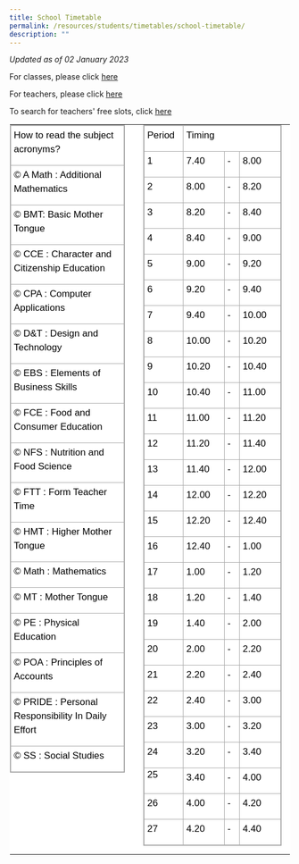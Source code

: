 ```yaml
---
title: School Timetable
permalink: /resources/students/timetables/school-timetable/
description: ""
---
```

_Updated as of 02 January 2023_

For classes, please click [here](https://drive.google.com/drive/folders/1yxPoY1T8elgA12x8oiZcZn9VeVB_kagY?usp=sharing)

For teachers, please click [here](https://drive.google.com/drive/folders/1kN1DwWUNpRaKb7ypW-KAfMJCepOm776v?usp=share_link)

To search for teachers' free slots, click [here](https://go.gov.sg/xmss-tt)

  

<table class="ives_tab_kosong ive_eobj_center" style="margin: auto; outline: 0px; padding: 0px; border-collapse: collapse; clear: both; border: 1px solid transparent; table-layout: fixed; color: rgb(0, 0, 0); font-family: Helvetica, sans-serif; font-size: 17px; font-style: normal; font-variant-ligatures: normal; font-variant-caps: normal; font-weight: 400; letter-spacing: normal; orphans: 2; text-align: left; text-transform: none; white-space: normal; widows: 2; word-spacing: 0px; -webkit-text-stroke-width: 0px; background-color: rgb(255, 255, 255); text-decoration-thickness: initial; text-decoration-style: initial; text-decoration-color: initial;"><tbody style="margin: 0px; outline: 0px; padding: 0px;"><tr style="margin: 0px; outline: 0px; padding: 0px;"><td width="400px" style="margin: 0px; outline: 0px; padding: 0px 15px 15px 0px; vertical-align: top;"><table class="iveo_table ives_tab_simple3 ive_eobj_center" style="margin: auto; outline: 0px; padding: 0px; border-collapse: collapse; clear: both; border: 1px solid rgb(170, 170, 170);"><tbody style="margin: 0px; outline: 0px; padding: 0px;"><tr style="margin: 0px; outline: 0px; padding: 0px;"><td style="margin: 0px; outline: 0px; padding: 0px 15px 15px 5px; text-align: left; vertical-align: top; border: 1px solid rgb(170, 170, 170);"><div style="margin: 0px; outline: 0px; padding: 5px 0px 0px; line-height: 24.99px; color: rgb(0, 0, 0); font-family: Helvetica, sans-serif; font-size: 17px; font-weight: 400;">How to read the subject acronyms?</div></td></tr><tr style="margin: 0px; outline: 0px; padding: 0px;"><td style="margin: 0px; outline: 0px; padding: 0px 15px 15px 5px; text-align: left; vertical-align: top; border: 1px solid rgb(170, 170, 170);"><div style="margin: 0px; outline: 0px; padding: 5px 0px 0px; line-height: 24.99px; color: rgb(0, 0, 0); font-family: Helvetica, sans-serif; font-size: 17px; font-weight: 400;">© A Math : Additional Mathematics</div></td></tr><tr style="margin: 0px; outline: 0px; padding: 0px;"><td style="margin: 0px; outline: 0px; padding: 0px 15px 15px 5px; text-align: left; vertical-align: top; border: 1px solid rgb(170, 170, 170);"><div style="margin: 0px; outline: 0px; padding: 5px 0px 0px; line-height: 24.99px; color: rgb(0, 0, 0); font-family: Helvetica, sans-serif; font-size: 17px; font-weight: 400;">© BMT: Basic Mother Tongue</div></td></tr><tr style="margin: 0px; outline: 0px; padding: 0px;"><td style="margin: 0px; outline: 0px; padding: 0px 15px 15px 5px; text-align: left; vertical-align: top; border: 1px solid rgb(170, 170, 170);"><div style="margin: 0px; outline: 0px; padding: 5px 0px 0px; line-height: 24.99px; color: rgb(0, 0, 0); font-family: Helvetica, sans-serif; font-size: 17px; font-weight: 400;">© CCE : Character and Citizenship Education</div></td></tr><tr style="margin: 0px; outline: 0px; padding: 0px;"><td style="margin: 0px; outline: 0px; padding: 0px 15px 15px 5px; text-align: left; vertical-align: top; border: 1px solid rgb(170, 170, 170);"><div style="margin: 0px; outline: 0px; padding: 5px 0px 0px; line-height: 24.99px; color: rgb(0, 0, 0); font-family: Helvetica, sans-serif; font-size: 17px; font-weight: 400;">© CPA : Computer Applications</div></td></tr><tr style="margin: 0px; outline: 0px; padding: 0px;"><td style="margin: 0px; outline: 0px; padding: 0px 15px 15px 5px; text-align: left; vertical-align: top; border: 1px solid rgb(170, 170, 170);"><div style="margin: 0px; outline: 0px; padding: 5px 0px 0px; line-height: 24.99px; color: rgb(0, 0, 0); font-family: Helvetica, sans-serif; font-size: 17px; font-weight: 400;">© D&amp;T : Design and Technology</div></td></tr><tr style="margin: 0px; outline: 0px; padding: 0px;"><td style="margin: 0px; outline: 0px; padding: 0px 15px 15px 5px; text-align: left; vertical-align: top; border: 1px solid rgb(170, 170, 170);"><div style="margin: 0px; outline: 0px; padding: 5px 0px 0px; line-height: 24.99px; color: rgb(0, 0, 0); font-family: Helvetica, sans-serif; font-size: 17px; font-weight: 400;">© EBS : Elements of Business Skills</div></td></tr><tr style="margin: 0px; outline: 0px; padding: 0px;"><td style="margin: 0px; outline: 0px; padding: 0px 15px 15px 5px; text-align: left; vertical-align: top; border: 1px solid rgb(170, 170, 170);"><div style="margin: 0px; outline: 0px; padding: 5px 0px 0px; line-height: 24.99px; color: rgb(0, 0, 0); font-family: Helvetica, sans-serif; font-size: 17px; font-weight: 400;">© FCE : Food and Consumer Education</div></td></tr><tr style="margin: 0px; outline: 0px; padding: 0px;"><td style="margin: 0px; outline: 0px; padding: 0px 15px 15px 5px; text-align: left; vertical-align: top; border: 1px solid rgb(170, 170, 170);"><div style="margin: 0px; outline: 0px; padding: 5px 0px 0px; line-height: 24.99px; color: rgb(0, 0, 0); font-family: Helvetica, sans-serif; font-size: 17px; font-weight: 400;">© NFS : Nutrition and Food Science</div></td></tr><tr style="margin: 0px; outline: 0px; padding: 0px;"><td style="margin: 0px; outline: 0px; padding: 0px 15px 15px 5px; text-align: left; vertical-align: top; border: 1px solid rgb(170, 170, 170);"><div style="margin: 0px; outline: 0px; padding: 5px 0px 0px; line-height: 24.99px; color: rgb(0, 0, 0); font-family: Helvetica, sans-serif; font-size: 17px; font-weight: 400;">© FTT : Form Teacher Time</div></td></tr><tr style="margin: 0px; outline: 0px; padding: 0px;"><td style="margin: 0px; outline: 0px; padding: 0px 15px 15px 5px; text-align: left; vertical-align: top; border: 1px solid rgb(170, 170, 170);"><div style="margin: 0px; outline: 0px; padding: 5px 0px 0px; line-height: 24.99px; color: rgb(0, 0, 0); font-family: Helvetica, sans-serif; font-size: 17px; font-weight: 400;">© HMT : Higher Mother Tongue</div></td></tr><tr style="margin: 0px; outline: 0px; padding: 0px;"><td style="margin: 0px; outline: 0px; padding: 0px 15px 15px 5px; text-align: left; vertical-align: top; border: 1px solid rgb(170, 170, 170);"><div style="margin: 0px; outline: 0px; padding: 5px 0px 0px; line-height: 24.99px; color: rgb(0, 0, 0); font-family: Helvetica, sans-serif; font-size: 17px; font-weight: 400;">© Math : Mathematics</div></td></tr><tr style="margin: 0px; outline: 0px; padding: 0px;"><td style="margin: 0px; outline: 0px; padding: 0px 15px 15px 5px; text-align: left; vertical-align: top; border: 1px solid rgb(170, 170, 170);"><div style="margin: 0px; outline: 0px; padding: 5px 0px 0px; line-height: 24.99px; color: rgb(0, 0, 0); font-family: Helvetica, sans-serif; font-size: 17px; font-weight: 400;">© MT : Mother Tongue</div></td></tr><tr style="margin: 0px; outline: 0px; padding: 0px;"><td style="margin: 0px; outline: 0px; padding: 0px 15px 15px 5px; text-align: left; vertical-align: top; border: 1px solid rgb(170, 170, 170);"><div style="margin: 0px; outline: 0px; padding: 5px 0px 0px; line-height: 24.99px; color: rgb(0, 0, 0); font-family: Helvetica, sans-serif; font-size: 17px; font-weight: 400;">© PE : Physical Education</div></td></tr><tr style="margin: 0px; outline: 0px; padding: 0px;"><td style="margin: 0px; outline: 0px; padding: 0px 15px 15px 5px; text-align: left; vertical-align: top; border: 1px solid rgb(170, 170, 170);"><div style="margin: 0px; outline: 0px; padding: 5px 0px 0px; line-height: 24.99px; color: rgb(0, 0, 0); font-family: Helvetica, sans-serif; font-size: 17px; font-weight: 400;">© POA : Principles of Accounts</div></td></tr><tr style="margin: 0px; outline: 0px; padding: 0px;"><td style="margin: 0px; outline: 0px; padding: 0px 15px 15px 5px; text-align: left; vertical-align: top; border: 1px solid rgb(170, 170, 170);"><div style="margin: 0px; outline: 0px; padding: 5px 0px 0px; line-height: 24.99px; color: rgb(0, 0, 0); font-family: Helvetica, sans-serif; font-size: 17px; font-weight: 400;">© PRIDE : Personal Responsibility In Daily Effort</div></td></tr><tr style="margin: 0px; outline: 0px; padding: 0px;"><td style="margin: 0px; outline: 0px; padding: 0px 15px 15px 5px; text-align: left; vertical-align: top; border: 1px solid rgb(170, 170, 170);"><div style="margin: 0px; outline: 0px; padding: 5px 0px 0px; line-height: 24.99px; color: rgb(0, 0, 0); font-family: Helvetica, sans-serif; font-size: 17px; font-weight: 400;">© SS : Social Studies</div></td></tr></tbody></table></td><td width="10px" style="margin: 0px; outline: 0px; padding: 0px 15px 15px 0px; vertical-align: top;"><br style="margin: 0px; outline: 0px; padding: 0px;"></td><td width="300px" style="margin: 0px; outline: 0px; padding: 0px 15px 15px 0px; vertical-align: top;"><table class="iveo_table ives_tab_simple3 ive_eobj_center" style="margin: auto; outline: 0px; padding: 0px; border-collapse: collapse; clear: both; border: 1px solid rgb(170, 170, 170);"><tbody style="margin: 0px; outline: 0px; padding: 0px;"><tr style="margin: 0px; outline: 0px; padding: 0px;"><td style="margin: 0px; outline: 0px; padding: 0px 15px 15px 5px; text-align: left; vertical-align: top; border: 1px solid rgb(170, 170, 170);"><div style="margin: 0px; outline: 0px; padding: 5px 0px 0px; line-height: 24.99px; color: rgb(0, 0, 0); font-family: Helvetica, sans-serif; font-size: 17px; font-weight: 400;">Period</div></td><td colspan="3" style="margin: 0px; outline: 0px; padding: 0px 15px 15px 5px; text-align: left; vertical-align: top; border: 1px solid rgb(170, 170, 170);"><div style="margin: 0px; outline: 0px; padding: 5px 0px 0px; line-height: 24.99px; color: rgb(0, 0, 0); font-family: Helvetica, sans-serif; font-size: 17px; font-weight: 400;">Timing</div></td></tr><tr style="margin: 0px; outline: 0px; padding: 0px;"><td style="margin: 0px; outline: 0px; padding: 0px 15px 15px 5px; text-align: left; vertical-align: top; border: 1px solid rgb(170, 170, 170);"><div style="margin: 0px; outline: 0px; padding: 5px 0px 0px; line-height: 24.99px; color: rgb(0, 0, 0); font-family: Helvetica, sans-serif; font-size: 17px; font-weight: 400;">1</div></td><td width="100px" style="margin: 0px; outline: 0px; padding: 0px 15px 15px 5px; text-align: left; vertical-align: top; border: 1px solid rgb(170, 170, 170);"><div style="margin: 0px; outline: 0px; padding: 5px 0px 0px; line-height: 24.99px; color: rgb(0, 0, 0); font-family: Helvetica, sans-serif; font-size: 17px; font-weight: 400;">7.40</div></td><td width="10px" style="margin: 0px; outline: 0px; padding: 0px 15px 15px 5px; text-align: left; vertical-align: top; border: 1px solid rgb(170, 170, 170);"><div style="margin: 0px; outline: 0px; padding: 5px 0px 0px; line-height: 24.99px; color: rgb(0, 0, 0); font-family: Helvetica, sans-serif; font-size: 17px; font-weight: 400;">-</div></td><td width="100px" style="margin: 0px; outline: 0px; padding: 0px 15px 15px 5px; text-align: left; vertical-align: top; border: 1px solid rgb(170, 170, 170);"><div style="margin: 0px; outline: 0px; padding: 5px 0px 0px; line-height: 24.99px; color: rgb(0, 0, 0); font-family: Helvetica, sans-serif; font-size: 17px; font-weight: 400;">8.00</div></td></tr><tr style="margin: 0px; outline: 0px; padding: 0px;"><td style="margin: 0px; outline: 0px; padding: 0px 15px 15px 5px; text-align: left; vertical-align: top; border: 1px solid rgb(170, 170, 170);"><div style="margin: 0px; outline: 0px; padding: 5px 0px 0px; line-height: 24.99px; color: rgb(0, 0, 0); font-family: Helvetica, sans-serif; font-size: 17px; font-weight: 400;">2</div></td><td style="margin: 0px; outline: 0px; padding: 0px 15px 15px 5px; text-align: left; vertical-align: top; border: 1px solid rgb(170, 170, 170);"><div style="margin: 0px; outline: 0px; padding: 5px 0px 0px; line-height: 24.99px; color: rgb(0, 0, 0); font-family: Helvetica, sans-serif; font-size: 17px; font-weight: 400;">8.00</div></td><td width="10px" style="margin: 0px; outline: 0px; padding: 0px 15px 15px 5px; text-align: left; vertical-align: top; border: 1px solid rgb(170, 170, 170);"><div style="margin: 0px; outline: 0px; padding: 5px 0px 0px; line-height: 24.99px; color: rgb(0, 0, 0); font-family: Helvetica, sans-serif; font-size: 17px; font-weight: 400;">-</div></td><td style="margin: 0px; outline: 0px; padding: 0px 15px 15px 5px; text-align: left; vertical-align: top; border: 1px solid rgb(170, 170, 170);"><div style="margin: 0px; outline: 0px; padding: 5px 0px 0px; line-height: 24.99px; color: rgb(0, 0, 0); font-family: Helvetica, sans-serif; font-size: 17px; font-weight: 400;">8.20</div></td></tr><tr style="margin: 0px; outline: 0px; padding: 0px;"><td style="margin: 0px; outline: 0px; padding: 0px 15px 15px 5px; text-align: left; vertical-align: top; border: 1px solid rgb(170, 170, 170);"><div style="margin: 0px; outline: 0px; padding: 5px 0px 0px; line-height: 24.99px; color: rgb(0, 0, 0); font-family: Helvetica, sans-serif; font-size: 17px; font-weight: 400;">3</div></td><td style="margin: 0px; outline: 0px; padding: 0px 15px 15px 5px; text-align: left; vertical-align: top; border: 1px solid rgb(170, 170, 170);"><div style="margin: 0px; outline: 0px; padding: 5px 0px 0px; line-height: 24.99px; color: rgb(0, 0, 0); font-family: Helvetica, sans-serif; font-size: 17px; font-weight: 400;">8.20</div></td><td width="10px" style="margin: 0px; outline: 0px; padding: 0px 15px 15px 5px; text-align: left; vertical-align: top; border: 1px solid rgb(170, 170, 170);"><div style="margin: 0px; outline: 0px; padding: 5px 0px 0px; line-height: 24.99px; color: rgb(0, 0, 0); font-family: Helvetica, sans-serif; font-size: 17px; font-weight: 400;">-</div></td><td style="margin: 0px; outline: 0px; padding: 0px 15px 15px 5px; text-align: left; vertical-align: top; border: 1px solid rgb(170, 170, 170);"><div style="margin: 0px; outline: 0px; padding: 5px 0px 0px; line-height: 24.99px; color: rgb(0, 0, 0); font-family: Helvetica, sans-serif; font-size: 17px; font-weight: 400;">8.40</div></td></tr><tr style="margin: 0px; outline: 0px; padding: 0px;"><td style="margin: 0px; outline: 0px; padding: 0px 15px 15px 5px; text-align: left; vertical-align: top; border: 1px solid rgb(170, 170, 170);"><div style="margin: 0px; outline: 0px; padding: 5px 0px 0px; line-height: 24.99px; color: rgb(0, 0, 0); font-family: Helvetica, sans-serif; font-size: 17px; font-weight: 400;">4</div></td><td style="margin: 0px; outline: 0px; padding: 0px 15px 15px 5px; text-align: left; vertical-align: top; border: 1px solid rgb(170, 170, 170);"><div style="margin: 0px; outline: 0px; padding: 5px 0px 0px; line-height: 24.99px; color: rgb(0, 0, 0); font-family: Helvetica, sans-serif; font-size: 17px; font-weight: 400;">8.40</div></td><td width="10px" style="margin: 0px; outline: 0px; padding: 0px 15px 15px 5px; text-align: left; vertical-align: top; border: 1px solid rgb(170, 170, 170);"><div style="margin: 0px; outline: 0px; padding: 5px 0px 0px; line-height: 24.99px; color: rgb(0, 0, 0); font-family: Helvetica, sans-serif; font-size: 17px; font-weight: 400;">-</div></td><td style="margin: 0px; outline: 0px; padding: 0px 15px 15px 5px; text-align: left; vertical-align: top; border: 1px solid rgb(170, 170, 170);"><div style="margin: 0px; outline: 0px; padding: 5px 0px 0px; line-height: 24.99px; color: rgb(0, 0, 0); font-family: Helvetica, sans-serif; font-size: 17px; font-weight: 400;">9.00</div></td></tr><tr style="margin: 0px; outline: 0px; padding: 0px;"><td style="margin: 0px; outline: 0px; padding: 0px 15px 15px 5px; text-align: left; vertical-align: top; border: 1px solid rgb(170, 170, 170);"><div style="margin: 0px; outline: 0px; padding: 5px 0px 0px; line-height: 24.99px; color: rgb(0, 0, 0); font-family: Helvetica, sans-serif; font-size: 17px; font-weight: 400;">5</div></td><td style="margin: 0px; outline: 0px; padding: 0px 15px 15px 5px; text-align: left; vertical-align: top; border: 1px solid rgb(170, 170, 170);"><div style="margin: 0px; outline: 0px; padding: 5px 0px 0px; line-height: 24.99px; color: rgb(0, 0, 0); font-family: Helvetica, sans-serif; font-size: 17px; font-weight: 400;">9.00</div></td><td width="10px" style="margin: 0px; outline: 0px; padding: 0px 15px 15px 5px; text-align: left; vertical-align: top; border: 1px solid rgb(170, 170, 170);"><div style="margin: 0px; outline: 0px; padding: 5px 0px 0px; line-height: 24.99px; color: rgb(0, 0, 0); font-family: Helvetica, sans-serif; font-size: 17px; font-weight: 400;">-</div></td><td style="margin: 0px; outline: 0px; padding: 0px 15px 15px 5px; text-align: left; vertical-align: top; border: 1px solid rgb(170, 170, 170);"><div style="margin: 0px; outline: 0px; padding: 5px 0px 0px; line-height: 24.99px; color: rgb(0, 0, 0); font-family: Helvetica, sans-serif; font-size: 17px; font-weight: 400;">9.20</div></td></tr><tr style="margin: 0px; outline: 0px; padding: 0px;"><td style="margin: 0px; outline: 0px; padding: 0px 15px 15px 5px; text-align: left; vertical-align: top; border: 1px solid rgb(170, 170, 170);"><div style="margin: 0px; outline: 0px; padding: 5px 0px 0px; line-height: 24.99px; color: rgb(0, 0, 0); font-family: Helvetica, sans-serif; font-size: 17px; font-weight: 400;">6</div></td><td style="margin: 0px; outline: 0px; padding: 0px 15px 15px 5px; text-align: left; vertical-align: top; border: 1px solid rgb(170, 170, 170);"><div style="margin: 0px; outline: 0px; padding: 5px 0px 0px; line-height: 24.99px; color: rgb(0, 0, 0); font-family: Helvetica, sans-serif; font-size: 17px; font-weight: 400;">9.20</div></td><td width="10px" style="margin: 0px; outline: 0px; padding: 0px 15px 15px 5px; text-align: left; vertical-align: top; border: 1px solid rgb(170, 170, 170);"><div style="margin: 0px; outline: 0px; padding: 5px 0px 0px; line-height: 24.99px; color: rgb(0, 0, 0); font-family: Helvetica, sans-serif; font-size: 17px; font-weight: 400;">-</div></td><td style="margin: 0px; outline: 0px; padding: 0px 15px 15px 5px; text-align: left; vertical-align: top; border: 1px solid rgb(170, 170, 170);"><div style="margin: 0px; outline: 0px; padding: 5px 0px 0px; line-height: 24.99px; color: rgb(0, 0, 0); font-family: Helvetica, sans-serif; font-size: 17px; font-weight: 400;">9.40</div></td></tr><tr style="margin: 0px; outline: 0px; padding: 0px;"><td style="margin: 0px; outline: 0px; padding: 0px 15px 15px 5px; text-align: left; vertical-align: top; border: 1px solid rgb(170, 170, 170);"><div style="margin: 0px; outline: 0px; padding: 5px 0px 0px; line-height: 24.99px; color: rgb(0, 0, 0); font-family: Helvetica, sans-serif; font-size: 17px; font-weight: 400;">7</div></td><td style="margin: 0px; outline: 0px; padding: 0px 15px 15px 5px; text-align: left; vertical-align: top; border: 1px solid rgb(170, 170, 170);"><div style="margin: 0px; outline: 0px; padding: 5px 0px 0px; line-height: 24.99px; color: rgb(0, 0, 0); font-family: Helvetica, sans-serif; font-size: 17px; font-weight: 400;">9.40</div></td><td width="10px" style="margin: 0px; outline: 0px; padding: 0px 15px 15px 5px; text-align: left; vertical-align: top; border: 1px solid rgb(170, 170, 170);"><div style="margin: 0px; outline: 0px; padding: 5px 0px 0px; line-height: 24.99px; color: rgb(0, 0, 0); font-family: Helvetica, sans-serif; font-size: 17px; font-weight: 400;">-</div></td><td style="margin: 0px; outline: 0px; padding: 0px 15px 15px 5px; text-align: left; vertical-align: top; border: 1px solid rgb(170, 170, 170);"><div style="margin: 0px; outline: 0px; padding: 5px 0px 0px; line-height: 24.99px; color: rgb(0, 0, 0); font-family: Helvetica, sans-serif; font-size: 17px; font-weight: 400;">10.00</div></td></tr><tr style="margin: 0px; outline: 0px; padding: 0px;"><td style="margin: 0px; outline: 0px; padding: 0px 15px 15px 5px; text-align: left; vertical-align: top; border: 1px solid rgb(170, 170, 170);"><div style="margin: 0px; outline: 0px; padding: 5px 0px 0px; line-height: 24.99px; color: rgb(0, 0, 0); font-family: Helvetica, sans-serif; font-size: 17px; font-weight: 400;">8</div></td><td style="margin: 0px; outline: 0px; padding: 0px 15px 15px 5px; text-align: left; vertical-align: top; border: 1px solid rgb(170, 170, 170);"><div style="margin: 0px; outline: 0px; padding: 5px 0px 0px; line-height: 24.99px; color: rgb(0, 0, 0); font-family: Helvetica, sans-serif; font-size: 17px; font-weight: 400;">10.00</div></td><td width="10px" style="margin: 0px; outline: 0px; padding: 0px 15px 15px 5px; text-align: left; vertical-align: top; border: 1px solid rgb(170, 170, 170);"><div style="margin: 0px; outline: 0px; padding: 5px 0px 0px; line-height: 24.99px; color: rgb(0, 0, 0); font-family: Helvetica, sans-serif; font-size: 17px; font-weight: 400;">-</div></td><td style="margin: 0px; outline: 0px; padding: 0px 15px 15px 5px; text-align: left; vertical-align: top; border: 1px solid rgb(170, 170, 170);"><div style="margin: 0px; outline: 0px; padding: 5px 0px 0px; line-height: 24.99px; color: rgb(0, 0, 0); font-family: Helvetica, sans-serif; font-size: 17px; font-weight: 400;">10.20</div></td></tr><tr style="margin: 0px; outline: 0px; padding: 0px;"><td style="margin: 0px; outline: 0px; padding: 0px 15px 15px 5px; text-align: left; vertical-align: top; border: 1px solid rgb(170, 170, 170);"><div style="margin: 0px; outline: 0px; padding: 5px 0px 0px; line-height: 24.99px; color: rgb(0, 0, 0); font-family: Helvetica, sans-serif; font-size: 17px; font-weight: 400;">9</div></td><td style="margin: 0px; outline: 0px; padding: 0px 15px 15px 5px; text-align: left; vertical-align: top; border: 1px solid rgb(170, 170, 170);"><div style="margin: 0px; outline: 0px; padding: 5px 0px 0px; line-height: 24.99px; color: rgb(0, 0, 0); font-family: Helvetica, sans-serif; font-size: 17px; font-weight: 400;">10.20</div></td><td width="10px" style="margin: 0px; outline: 0px; padding: 0px 15px 15px 5px; text-align: left; vertical-align: top; border: 1px solid rgb(170, 170, 170);"><div style="margin: 0px; outline: 0px; padding: 5px 0px 0px; line-height: 24.99px; color: rgb(0, 0, 0); font-family: Helvetica, sans-serif; font-size: 17px; font-weight: 400;">-</div></td><td style="margin: 0px; outline: 0px; padding: 0px 15px 15px 5px; text-align: left; vertical-align: top; border: 1px solid rgb(170, 170, 170);"><div style="margin: 0px; outline: 0px; padding: 5px 0px 0px; line-height: 24.99px; color: rgb(0, 0, 0); font-family: Helvetica, sans-serif; font-size: 17px; font-weight: 400;">10.40</div></td></tr><tr style="margin: 0px; outline: 0px; padding: 0px;"><td style="margin: 0px; outline: 0px; padding: 0px 15px 15px 5px; text-align: left; vertical-align: top; border: 1px solid rgb(170, 170, 170);"><div style="margin: 0px; outline: 0px; padding: 5px 0px 0px; line-height: 24.99px; color: rgb(0, 0, 0); font-family: Helvetica, sans-serif; font-size: 17px; font-weight: 400;">10</div></td><td style="margin: 0px; outline: 0px; padding: 0px 15px 15px 5px; text-align: left; vertical-align: top; border: 1px solid rgb(170, 170, 170);"><div style="margin: 0px; outline: 0px; padding: 5px 0px 0px; line-height: 24.99px; color: rgb(0, 0, 0); font-family: Helvetica, sans-serif; font-size: 17px; font-weight: 400;">10.40</div></td><td width="10px" style="margin: 0px; outline: 0px; padding: 0px 15px 15px 5px; text-align: left; vertical-align: top; border: 1px solid rgb(170, 170, 170);"><div style="margin: 0px; outline: 0px; padding: 5px 0px 0px; line-height: 24.99px; color: rgb(0, 0, 0); font-family: Helvetica, sans-serif; font-size: 17px; font-weight: 400;">-</div></td><td style="margin: 0px; outline: 0px; padding: 0px 15px 15px 5px; text-align: left; vertical-align: top; border: 1px solid rgb(170, 170, 170);"><div style="margin: 0px; outline: 0px; padding: 5px 0px 0px; line-height: 24.99px; color: rgb(0, 0, 0); font-family: Helvetica, sans-serif; font-size: 17px; font-weight: 400;">11.00</div></td></tr><tr style="margin: 0px; outline: 0px; padding: 0px;"><td style="margin: 0px; outline: 0px; padding: 0px 15px 15px 5px; text-align: left; vertical-align: top; border: 1px solid rgb(170, 170, 170);"><div style="margin: 0px; outline: 0px; padding: 5px 0px 0px; line-height: 24.99px; color: rgb(0, 0, 0); font-family: Helvetica, sans-serif; font-size: 17px; font-weight: 400;">11</div></td><td style="margin: 0px; outline: 0px; padding: 0px 15px 15px 5px; text-align: left; vertical-align: top; border: 1px solid rgb(170, 170, 170);"><div style="margin: 0px; outline: 0px; padding: 5px 0px 0px; line-height: 24.99px; color: rgb(0, 0, 0); font-family: Helvetica, sans-serif; font-size: 17px; font-weight: 400;">11.00</div></td><td width="10px" style="margin: 0px; outline: 0px; padding: 0px 15px 15px 5px; text-align: left; vertical-align: top; border: 1px solid rgb(170, 170, 170);"><div style="margin: 0px; outline: 0px; padding: 5px 0px 0px; line-height: 24.99px; color: rgb(0, 0, 0); font-family: Helvetica, sans-serif; font-size: 17px; font-weight: 400;">-</div></td><td style="margin: 0px; outline: 0px; padding: 0px 15px 15px 5px; text-align: left; vertical-align: top; border: 1px solid rgb(170, 170, 170);"><div style="margin: 0px; outline: 0px; padding: 5px 0px 0px; line-height: 24.99px; color: rgb(0, 0, 0); font-family: Helvetica, sans-serif; font-size: 17px; font-weight: 400;">11.20</div></td></tr><tr style="margin: 0px; outline: 0px; padding: 0px;"><td style="margin: 0px; outline: 0px; padding: 0px 15px 15px 5px; text-align: left; vertical-align: top; border: 1px solid rgb(170, 170, 170);"><div style="margin: 0px; outline: 0px; padding: 5px 0px 0px; line-height: 24.99px; color: rgb(0, 0, 0); font-family: Helvetica, sans-serif; font-size: 17px; font-weight: 400;">12</div></td><td style="margin: 0px; outline: 0px; padding: 0px 15px 15px 5px; text-align: left; vertical-align: top; border: 1px solid rgb(170, 170, 170);"><div style="margin: 0px; outline: 0px; padding: 5px 0px 0px; line-height: 24.99px; color: rgb(0, 0, 0); font-family: Helvetica, sans-serif; font-size: 17px; font-weight: 400;">11.20</div></td><td width="10px" style="margin: 0px; outline: 0px; padding: 0px 15px 15px 5px; text-align: left; vertical-align: top; border: 1px solid rgb(170, 170, 170);"><div style="margin: 0px; outline: 0px; padding: 5px 0px 0px; line-height: 24.99px; color: rgb(0, 0, 0); font-family: Helvetica, sans-serif; font-size: 17px; font-weight: 400;">-</div></td><td style="margin: 0px; outline: 0px; padding: 0px 15px 15px 5px; text-align: left; vertical-align: top; border: 1px solid rgb(170, 170, 170);"><div style="margin: 0px; outline: 0px; padding: 5px 0px 0px; line-height: 24.99px; color: rgb(0, 0, 0); font-family: Helvetica, sans-serif; font-size: 17px; font-weight: 400;">11.40</div></td></tr><tr style="margin: 0px; outline: 0px; padding: 0px;"><td style="margin: 0px; outline: 0px; padding: 0px 15px 15px 5px; text-align: left; vertical-align: top; border: 1px solid rgb(170, 170, 170);"><div style="margin: 0px; outline: 0px; padding: 5px 0px 0px; line-height: 24.99px; color: rgb(0, 0, 0); font-family: Helvetica, sans-serif; font-size: 17px; font-weight: 400;">13</div></td><td style="margin: 0px; outline: 0px; padding: 0px 15px 15px 5px; text-align: left; vertical-align: top; border: 1px solid rgb(170, 170, 170);"><div style="margin: 0px; outline: 0px; padding: 5px 0px 0px; line-height: 24.99px; color: rgb(0, 0, 0); font-family: Helvetica, sans-serif; font-size: 17px; font-weight: 400;">11.40</div></td><td width="10px" style="margin: 0px; outline: 0px; padding: 0px 15px 15px 5px; text-align: left; vertical-align: top; border: 1px solid rgb(170, 170, 170);"><div style="margin: 0px; outline: 0px; padding: 5px 0px 0px; line-height: 24.99px; color: rgb(0, 0, 0); font-family: Helvetica, sans-serif; font-size: 17px; font-weight: 400;">-</div></td><td style="margin: 0px; outline: 0px; padding: 0px 15px 15px 5px; text-align: left; vertical-align: top; border: 1px solid rgb(170, 170, 170);"><div style="margin: 0px; outline: 0px; padding: 5px 0px 0px; line-height: 24.99px; color: rgb(0, 0, 0); font-family: Helvetica, sans-serif; font-size: 17px; font-weight: 400;">12.00</div></td></tr><tr style="margin: 0px; outline: 0px; padding: 0px;"><td style="margin: 0px; outline: 0px; padding: 0px 15px 15px 5px; text-align: left; vertical-align: top; border: 1px solid rgb(170, 170, 170);"><div style="margin: 0px; outline: 0px; padding: 5px 0px 0px; line-height: 24.99px; color: rgb(0, 0, 0); font-family: Helvetica, sans-serif; font-size: 17px; font-weight: 400;">14</div></td><td style="margin: 0px; outline: 0px; padding: 0px 15px 15px 5px; text-align: left; vertical-align: top; border: 1px solid rgb(170, 170, 170);"><div style="margin: 0px; outline: 0px; padding: 5px 0px 0px; line-height: 24.99px; color: rgb(0, 0, 0); font-family: Helvetica, sans-serif; font-size: 17px; font-weight: 400;">12.00</div></td><td width="10px" style="margin: 0px; outline: 0px; padding: 0px 15px 15px 5px; text-align: left; vertical-align: top; border: 1px solid rgb(170, 170, 170);"><div style="margin: 0px; outline: 0px; padding: 5px 0px 0px; line-height: 24.99px; color: rgb(0, 0, 0); font-family: Helvetica, sans-serif; font-size: 17px; font-weight: 400;">-</div></td><td style="margin: 0px; outline: 0px; padding: 0px 15px 15px 5px; text-align: left; vertical-align: top; border: 1px solid rgb(170, 170, 170);"><div style="margin: 0px; outline: 0px; padding: 5px 0px 0px; line-height: 24.99px; color: rgb(0, 0, 0); font-family: Helvetica, sans-serif; font-size: 17px; font-weight: 400;">12.20</div></td></tr><tr style="margin: 0px; outline: 0px; padding: 0px;"><td style="margin: 0px; outline: 0px; padding: 0px 15px 15px 5px; text-align: left; vertical-align: top; border: 1px solid rgb(170, 170, 170);"><div style="margin: 0px; outline: 0px; padding: 5px 0px 0px; line-height: 24.99px; color: rgb(0, 0, 0); font-family: Helvetica, sans-serif; font-size: 17px; font-weight: 400;">15</div></td><td style="margin: 0px; outline: 0px; padding: 0px 15px 15px 5px; text-align: left; vertical-align: top; border: 1px solid rgb(170, 170, 170);"><div style="margin: 0px; outline: 0px; padding: 5px 0px 0px; line-height: 24.99px; color: rgb(0, 0, 0); font-family: Helvetica, sans-serif; font-size: 17px; font-weight: 400;">12.20</div></td><td width="10px" style="margin: 0px; outline: 0px; padding: 0px 15px 15px 5px; text-align: left; vertical-align: top; border: 1px solid rgb(170, 170, 170);"><div style="margin: 0px; outline: 0px; padding: 5px 0px 0px; line-height: 24.99px; color: rgb(0, 0, 0); font-family: Helvetica, sans-serif; font-size: 17px; font-weight: 400;">-</div></td><td style="margin: 0px; outline: 0px; padding: 0px 15px 15px 5px; text-align: left; vertical-align: top; border: 1px solid rgb(170, 170, 170);"><div style="margin: 0px; outline: 0px; padding: 5px 0px 0px; line-height: 24.99px; color: rgb(0, 0, 0); font-family: Helvetica, sans-serif; font-size: 17px; font-weight: 400;">12.40</div></td></tr><tr style="margin: 0px; outline: 0px; padding: 0px;"><td style="margin: 0px; outline: 0px; padding: 0px 15px 15px 5px; text-align: left; vertical-align: top; border: 1px solid rgb(170, 170, 170);"><div style="margin: 0px; outline: 0px; padding: 5px 0px 0px; line-height: 24.99px; color: rgb(0, 0, 0); font-family: Helvetica, sans-serif; font-size: 17px; font-weight: 400;">16</div></td><td style="margin: 0px; outline: 0px; padding: 0px 15px 15px 5px; text-align: left; vertical-align: top; border: 1px solid rgb(170, 170, 170);"><div style="margin: 0px; outline: 0px; padding: 5px 0px 0px; line-height: 24.99px; color: rgb(0, 0, 0); font-family: Helvetica, sans-serif; font-size: 17px; font-weight: 400;">12.40</div></td><td width="10px" style="margin: 0px; outline: 0px; padding: 0px 15px 15px 5px; text-align: left; vertical-align: top; border: 1px solid rgb(170, 170, 170);"><div style="margin: 0px; outline: 0px; padding: 5px 0px 0px; line-height: 24.99px; color: rgb(0, 0, 0); font-family: Helvetica, sans-serif; font-size: 17px; font-weight: 400;">-</div></td><td style="margin: 0px; outline: 0px; padding: 0px 15px 15px 5px; text-align: left; vertical-align: top; border: 1px solid rgb(170, 170, 170);"><div style="margin: 0px; outline: 0px; padding: 5px 0px 0px; line-height: 24.99px; color: rgb(0, 0, 0); font-family: Helvetica, sans-serif; font-size: 17px; font-weight: 400;">1.00</div></td></tr><tr style="margin: 0px; outline: 0px; padding: 0px;"><td style="margin: 0px; outline: 0px; padding: 0px 15px 15px 5px; text-align: left; vertical-align: top; border: 1px solid rgb(170, 170, 170);"><div style="margin: 0px; outline: 0px; padding: 5px 0px 0px; line-height: 24.99px; color: rgb(0, 0, 0); font-family: Helvetica, sans-serif; font-size: 17px; font-weight: 400;">17</div></td><td style="margin: 0px; outline: 0px; padding: 0px 15px 15px 5px; text-align: left; vertical-align: top; border: 1px solid rgb(170, 170, 170);"><div style="margin: 0px; outline: 0px; padding: 5px 0px 0px; line-height: 24.99px; color: rgb(0, 0, 0); font-family: Helvetica, sans-serif; font-size: 17px; font-weight: 400;">1.00</div></td><td width="10px" style="margin: 0px; outline: 0px; padding: 0px 15px 15px 5px; text-align: left; vertical-align: top; border: 1px solid rgb(170, 170, 170);"><div style="margin: 0px; outline: 0px; padding: 5px 0px 0px; line-height: 24.99px; color: rgb(0, 0, 0); font-family: Helvetica, sans-serif; font-size: 17px; font-weight: 400;">-</div></td><td style="margin: 0px; outline: 0px; padding: 0px 15px 15px 5px; text-align: left; vertical-align: top; border: 1px solid rgb(170, 170, 170);"><div style="margin: 0px; outline: 0px; padding: 5px 0px 0px; line-height: 24.99px; color: rgb(0, 0, 0); font-family: Helvetica, sans-serif; font-size: 17px; font-weight: 400;">1.20</div></td></tr><tr style="margin: 0px; outline: 0px; padding: 0px;"><td style="margin: 0px; outline: 0px; padding: 0px 15px 15px 5px; text-align: left; vertical-align: top; border: 1px solid rgb(170, 170, 170);"><div style="margin: 0px; outline: 0px; padding: 5px 0px 0px; line-height: 24.99px; color: rgb(0, 0, 0); font-family: Helvetica, sans-serif; font-size: 17px; font-weight: 400;">18</div></td><td style="margin: 0px; outline: 0px; padding: 0px 15px 15px 5px; text-align: left; vertical-align: top; border: 1px solid rgb(170, 170, 170);"><div style="margin: 0px; outline: 0px; padding: 5px 0px 0px; line-height: 24.99px; color: rgb(0, 0, 0); font-family: Helvetica, sans-serif; font-size: 17px; font-weight: 400;">1.20</div></td><td width="10px" style="margin: 0px; outline: 0px; padding: 0px 15px 15px 5px; text-align: left; vertical-align: top; border: 1px solid rgb(170, 170, 170);"><div style="margin: 0px; outline: 0px; padding: 5px 0px 0px; line-height: 24.99px; color: rgb(0, 0, 0); font-family: Helvetica, sans-serif; font-size: 17px; font-weight: 400;">-</div></td><td style="margin: 0px; outline: 0px; padding: 0px 15px 15px 5px; text-align: left; vertical-align: top; border: 1px solid rgb(170, 170, 170);"><div style="margin: 0px; outline: 0px; padding: 5px 0px 0px; line-height: 24.99px; color: rgb(0, 0, 0); font-family: Helvetica, sans-serif; font-size: 17px; font-weight: 400;">1.40</div></td></tr><tr style="margin: 0px; outline: 0px; padding: 0px;"><td style="margin: 0px; outline: 0px; padding: 0px 15px 15px 5px; text-align: left; vertical-align: top; border: 1px solid rgb(170, 170, 170);"><div style="margin: 0px; outline: 0px; padding: 5px 0px 0px; line-height: 24.99px; color: rgb(0, 0, 0); font-family: Helvetica, sans-serif; font-size: 17px; font-weight: 400;">19</div></td><td style="margin: 0px; outline: 0px; padding: 0px 15px 15px 5px; text-align: left; vertical-align: top; border: 1px solid rgb(170, 170, 170);"><div style="margin: 0px; outline: 0px; padding: 5px 0px 0px; line-height: 24.99px; color: rgb(0, 0, 0); font-family: Helvetica, sans-serif; font-size: 17px; font-weight: 400;">1.40</div></td><td width="10px" style="margin: 0px; outline: 0px; padding: 0px 15px 15px 5px; text-align: left; vertical-align: top; border: 1px solid rgb(170, 170, 170);"><div style="margin: 0px; outline: 0px; padding: 5px 0px 0px; line-height: 24.99px; color: rgb(0, 0, 0); font-family: Helvetica, sans-serif; font-size: 17px; font-weight: 400;">-</div></td><td style="margin: 0px; outline: 0px; padding: 0px 15px 15px 5px; text-align: left; vertical-align: top; border: 1px solid rgb(170, 170, 170);"><div style="margin: 0px; outline: 0px; padding: 5px 0px 0px; line-height: 24.99px; color: rgb(0, 0, 0); font-family: Helvetica, sans-serif; font-size: 17px; font-weight: 400;">2.00</div></td></tr><tr style="margin: 0px; outline: 0px; padding: 0px;"><td style="margin: 0px; outline: 0px; padding: 0px 15px 15px 5px; text-align: left; vertical-align: top; border: 1px solid rgb(170, 170, 170);"><div style="margin: 0px; outline: 0px; padding: 5px 0px 0px; line-height: 24.99px; color: rgb(0, 0, 0); font-family: Helvetica, sans-serif; font-size: 17px; font-weight: 400;">20</div></td><td style="margin: 0px; outline: 0px; padding: 0px 15px 15px 5px; text-align: left; vertical-align: top; border: 1px solid rgb(170, 170, 170);"><div style="margin: 0px; outline: 0px; padding: 5px 0px 0px; line-height: 24.99px; color: rgb(0, 0, 0); font-family: Helvetica, sans-serif; font-size: 17px; font-weight: 400;">2.00</div></td><td width="10px" style="margin: 0px; outline: 0px; padding: 0px 15px 15px 5px; text-align: left; vertical-align: top; border: 1px solid rgb(170, 170, 170);"><div style="margin: 0px; outline: 0px; padding: 5px 0px 0px; line-height: 24.99px; color: rgb(0, 0, 0); font-family: Helvetica, sans-serif; font-size: 17px; font-weight: 400;">-</div></td><td style="margin: 0px; outline: 0px; padding: 0px 15px 15px 5px; text-align: left; vertical-align: top; border: 1px solid rgb(170, 170, 170);"><div style="margin: 0px; outline: 0px; padding: 5px 0px 0px; line-height: 24.99px; color: rgb(0, 0, 0); font-family: Helvetica, sans-serif; font-size: 17px; font-weight: 400;">2.20</div></td></tr><tr style="margin: 0px; outline: 0px; padding: 0px;"><td style="margin: 0px; outline: 0px; padding: 0px 15px 15px 5px; text-align: left; vertical-align: top; border: 1px solid rgb(170, 170, 170);"><div style="margin: 0px; outline: 0px; padding: 5px 0px 0px; line-height: 24.99px; color: rgb(0, 0, 0); font-family: Helvetica, sans-serif; font-size: 17px; font-weight: 400;">21</div></td><td style="margin: 0px; outline: 0px; padding: 0px 15px 15px 5px; text-align: left; vertical-align: top; border: 1px solid rgb(170, 170, 170);"><div style="margin: 0px; outline: 0px; padding: 5px 0px 0px; line-height: 24.99px; color: rgb(0, 0, 0); font-family: Helvetica, sans-serif; font-size: 17px; font-weight: 400;">2.20</div></td><td width="10px" style="margin: 0px; outline: 0px; padding: 0px 15px 15px 5px; text-align: left; vertical-align: top; border: 1px solid rgb(170, 170, 170);"><div style="margin: 0px; outline: 0px; padding: 5px 0px 0px; line-height: 24.99px; color: rgb(0, 0, 0); font-family: Helvetica, sans-serif; font-size: 17px; font-weight: 400;">-</div></td><td style="margin: 0px; outline: 0px; padding: 0px 15px 15px 5px; text-align: left; vertical-align: top; border: 1px solid rgb(170, 170, 170);"><div style="margin: 0px; outline: 0px; padding: 5px 0px 0px; line-height: 24.99px; color: rgb(0, 0, 0); font-family: Helvetica, sans-serif; font-size: 17px; font-weight: 400;">2.40</div></td></tr><tr style="margin: 0px; outline: 0px; padding: 0px;"><td style="margin: 0px; outline: 0px; padding: 0px 15px 15px 5px; text-align: left; vertical-align: top; border: 1px solid rgb(170, 170, 170);"><div style="margin: 0px; outline: 0px; padding: 5px 0px 0px; line-height: 24.99px; color: rgb(0, 0, 0); font-family: Helvetica, sans-serif; font-size: 17px; font-weight: 400;">22</div></td><td style="margin: 0px; outline: 0px; padding: 0px 15px 15px 5px; text-align: left; vertical-align: top; border: 1px solid rgb(170, 170, 170);"><div style="margin: 0px; outline: 0px; padding: 5px 0px 0px; line-height: 24.99px; color: rgb(0, 0, 0); font-family: Helvetica, sans-serif; font-size: 17px; font-weight: 400;">2.40</div></td><td width="10px" style="margin: 0px; outline: 0px; padding: 0px 15px 15px 5px; text-align: left; vertical-align: top; border: 1px solid rgb(170, 170, 170);"><div style="margin: 0px; outline: 0px; padding: 5px 0px 0px; line-height: 24.99px; color: rgb(0, 0, 0); font-family: Helvetica, sans-serif; font-size: 17px; font-weight: 400;">-</div></td><td style="margin: 0px; outline: 0px; padding: 0px 15px 15px 5px; text-align: left; vertical-align: top; border: 1px solid rgb(170, 170, 170);"><div style="margin: 0px; outline: 0px; padding: 5px 0px 0px; line-height: 24.99px; color: rgb(0, 0, 0); font-family: Helvetica, sans-serif; font-size: 17px; font-weight: 400;">3.00</div></td></tr><tr style="margin: 0px; outline: 0px; padding: 0px;"><td style="margin: 0px; outline: 0px; padding: 0px 15px 15px 5px; text-align: left; vertical-align: top; border: 1px solid rgb(170, 170, 170);"><div style="margin: 0px; outline: 0px; padding: 5px 0px 0px; line-height: 24.99px; color: rgb(0, 0, 0); font-family: Helvetica, sans-serif; font-size: 17px; font-weight: 400;">23</div></td><td style="margin: 0px; outline: 0px; padding: 0px 15px 15px 5px; text-align: left; vertical-align: top; border: 1px solid rgb(170, 170, 170);"><div style="margin: 0px; outline: 0px; padding: 5px 0px 0px; line-height: 24.99px; color: rgb(0, 0, 0); font-family: Helvetica, sans-serif; font-size: 17px; font-weight: 400;">3.00</div></td><td width="10px" style="margin: 0px; outline: 0px; padding: 0px 15px 15px 5px; text-align: left; vertical-align: top; border: 1px solid rgb(170, 170, 170);"><div style="margin: 0px; outline: 0px; padding: 5px 0px 0px; line-height: 24.99px; color: rgb(0, 0, 0); font-family: Helvetica, sans-serif; font-size: 17px; font-weight: 400;">-</div></td><td style="margin: 0px; outline: 0px; padding: 0px 15px 15px 5px; text-align: left; vertical-align: top; border: 1px solid rgb(170, 170, 170);"><div style="margin: 0px; outline: 0px; padding: 5px 0px 0px; line-height: 24.99px; color: rgb(0, 0, 0); font-family: Helvetica, sans-serif; font-size: 17px; font-weight: 400;">3.20</div></td></tr><tr style="margin: 0px; outline: 0px; padding: 0px;"><td style="margin: 0px; outline: 0px; padding: 0px 15px 15px 5px; text-align: left; vertical-align: top; border: 1px solid rgb(170, 170, 170);"><div style="margin: 0px; outline: 0px; padding: 5px 0px 0px; line-height: 24.99px; color: rgb(0, 0, 0); font-family: Helvetica, sans-serif; font-size: 17px; font-weight: 400;">24</div></td><td style="margin: 0px; outline: 0px; padding: 0px 15px 15px 5px; text-align: left; vertical-align: top; border: 1px solid rgb(170, 170, 170);"><div style="margin: 0px; outline: 0px; padding: 5px 0px 0px; line-height: 24.99px; color: rgb(0, 0, 0); font-family: Helvetica, sans-serif; font-size: 17px; font-weight: 400;">3.20</div></td><td width="10px" style="margin: 0px; outline: 0px; padding: 0px 15px 15px 5px; text-align: left; vertical-align: top; border: 1px solid rgb(170, 170, 170);"><div style="margin: 0px; outline: 0px; padding: 5px 0px 0px; line-height: 24.99px; color: rgb(0, 0, 0); font-family: Helvetica, sans-serif; font-size: 17px; font-weight: 400;">-</div></td><td style="margin: 0px; outline: 0px; padding: 0px 15px 15px 5px; text-align: left; vertical-align: top; border: 1px solid rgb(170, 170, 170);"><div style="margin: 0px; outline: 0px; padding: 5px 0px 0px; line-height: 24.99px; color: rgb(0, 0, 0); font-family: Helvetica, sans-serif; font-size: 17px; font-weight: 400;">3.40</div></td></tr><tr style="margin: 0px; outline: 0px; padding: 0px;"><td style="margin: 0px; outline: 0px; padding: 0px 15px 15px 5px; text-align: left; vertical-align: top; border: 1px solid rgb(170, 170, 170);"><div style="margin: 0px; outline: 0px; padding: 0px; line-height: 24.99px; color: rgb(0, 0, 0); font-family: Helvetica, sans-serif; font-size: 17px; font-weight: 400;">25</div></td><td style="margin: 0px; outline: 0px; padding: 0px 15px 15px 5px; text-align: left; vertical-align: top; border: 1px solid rgb(170, 170, 170);"><div style="margin: 0px; outline: 0px; padding: 5px 0px 0px; line-height: 24.99px; color: rgb(0, 0, 0); font-family: Helvetica, sans-serif; font-size: 17px; font-weight: 400;">3.40</div></td><td width="10px" style="margin: 0px; outline: 0px; padding: 0px 15px 15px 5px; text-align: left; vertical-align: top; border: 1px solid rgb(170, 170, 170);"><div style="margin: 0px; outline: 0px; padding: 5px 0px 0px; line-height: 24.99px; color: rgb(0, 0, 0); font-family: Helvetica, sans-serif; font-size: 17px; font-weight: 400;">-</div></td><td style="margin: 0px; outline: 0px; padding: 0px 15px 15px 5px; text-align: left; vertical-align: top; border: 1px solid rgb(170, 170, 170);"><div style="margin: 0px; outline: 0px; padding: 5px 0px 0px; line-height: 24.99px; color: rgb(0, 0, 0); font-family: Helvetica, sans-serif; font-size: 17px; font-weight: 400;">4.00</div></td></tr><tr style="margin: 0px; outline: 0px; padding: 0px;"><td style="margin: 0px; outline: 0px; padding: 0px 15px 15px 5px; text-align: left; vertical-align: top; border: 1px solid rgb(170, 170, 170);"><div style="margin: 0px; outline: 0px; padding: 5px 0px 0px; line-height: 24.99px; color: rgb(0, 0, 0); font-family: Helvetica, sans-serif; font-size: 17px; font-weight: 400;">26</div></td><td style="margin: 0px; outline: 0px; padding: 0px 15px 15px 5px; text-align: left; vertical-align: top; border: 1px solid rgb(170, 170, 170);"><div style="margin: 0px; outline: 0px; padding: 5px 0px 0px; line-height: 24.99px; color: rgb(0, 0, 0); font-family: Helvetica, sans-serif; font-size: 17px; font-weight: 400;">4.00</div></td><td width="10px" style="margin: 0px; outline: 0px; padding: 0px 15px 15px 5px; text-align: left; vertical-align: top; border: 1px solid rgb(170, 170, 170);"><div style="margin: 0px; outline: 0px; padding: 5px 0px 0px; line-height: 24.99px; color: rgb(0, 0, 0); font-family: Helvetica, sans-serif; font-size: 17px; font-weight: 400;">-</div></td><td style="margin: 0px; outline: 0px; padding: 0px 15px 15px 5px; text-align: left; vertical-align: top; border: 1px solid rgb(170, 170, 170);"><div style="margin: 0px; outline: 0px; padding: 5px 0px 0px; line-height: 24.99px; color: rgb(0, 0, 0); font-family: Helvetica, sans-serif; font-size: 17px; font-weight: 400;">4.20</div></td></tr><tr style="margin: 0px; outline: 0px; padding: 0px;"><td style="margin: 0px; outline: 0px; padding: 0px 15px 15px 5px; text-align: left; vertical-align: top; border: 1px solid rgb(170, 170, 170);"><div style="margin: 0px; outline: 0px; padding: 5px 0px 0px; line-height: 24.99px; color: rgb(0, 0, 0); font-family: Helvetica, sans-serif; font-size: 17px; font-weight: 400;">27</div></td><td style="margin: 0px; outline: 0px; padding: 0px 15px 15px 5px; text-align: left; vertical-align: top; border: 1px solid rgb(170, 170, 170);"><div style="margin: 0px; outline: 0px; padding: 5px 0px 0px; line-height: 24.99px; color: rgb(0, 0, 0); font-family: Helvetica, sans-serif; font-size: 17px; font-weight: 400;">4.20</div></td><td width="10px" style="margin: 0px; outline: 0px; padding: 0px 15px 15px 5px; text-align: left; vertical-align: top; border: 1px solid rgb(170, 170, 170);"><div style="margin: 0px; outline: 0px; padding: 5px 0px 0px; line-height: 24.99px; color: rgb(0, 0, 0); font-family: Helvetica, sans-serif; font-size: 17px; font-weight: 400;">-</div></td><td style="margin: 0px; outline: 0px; padding: 0px 15px 15px 5px; text-align: left; vertical-align: top; border: 1px solid rgb(170, 170, 170);"><div style="margin: 0px; outline: 0px; padding: 5px 0px 0px; line-height: 24.99px; color: rgb(0, 0, 0); font-family: Helvetica, sans-serif; font-size: 17px; font-weight: 400;">4.40</div></td></tr></tbody></table></td></tr></tbody></table>